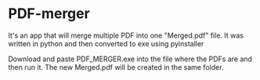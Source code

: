 # PDF-merger
It's an app that will merge multiple PDF into one "Merged.pdf" file. It was written in python and then converted to exe using pyinstaller


Download and paste PDF_MERGER.exe into the file where the PDFs are and then run it. The new Merged.pdf will be created in the same folder.
